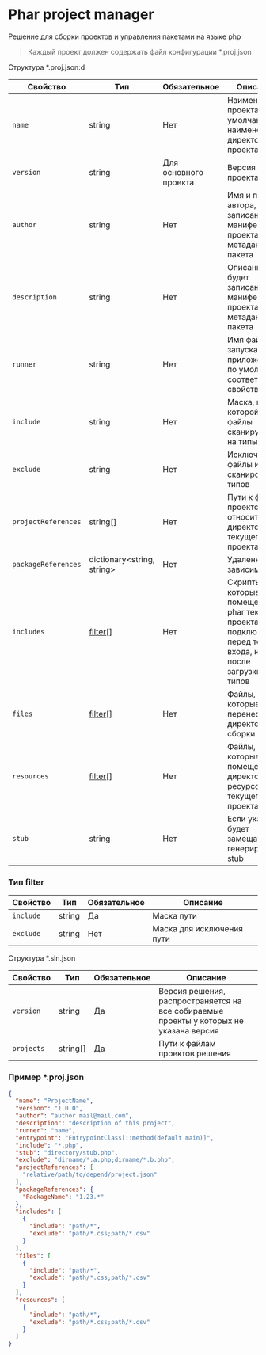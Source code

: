 # Phar project manager

Решение для сборки проектов и управления пакетами на языке php

> Каждый проект должен содержать файл конфигурации *.proj.json

Структура *.proj.json:d

| Свойство            | Тип                        | Обязательное          | Описание                                                                                                         |
|---------------------|----------------------------|-----------------------|------------------------------------------------------------------------------------------------------------------|
| `name`              | string                     | Нет                   | Наименование проекта, по умолчанию - наименование директории проекта                                             |
| `version`           | string                     | Для основного проекта | Версия проекта                                                                                                   |
| `author`            | string                     | Нет                   | Имя и почта автора, будут записаны в манифест проекта или в метаданные пакета                                    |
| `description`       | string                     | Нет                   | Описание, будет записано в манифест проекта или в метаданные пакета                                              |
| `runner`            | string                     | Нет                   | Имя файла запуска приложения, по умолчанию соответствует свойству `name`                                         |
| `include`           | string                     | Нет                   | Маска, по которой файлы сканируются на типы                                                                      |
| `exclude`           | string                     | Нет                   | Исключает файлы из сканирования типов                                                                            |
| `projectReferences` | string[]                   | Нет                   | Пути к файлам проектов относительно директории текущего проекта                                                  |
| `packageReferences` | dictionary<string, string> | Нет                   | Удаленные зависимости                                                                                            |
| `includes`          | [filter[]](#тип-filter)    | Нет                   | Скрипты, которые будут помещены в phar текущего проекта и подключены перед точкой входа, но после загрузки типов |
| `files`             | [filter[]](#тип-filter)    | Нет                   | Файлы, которые будут перенесены в директорию сборки                                                              |
| `resources`         | [filter[]](#тип-filter)    | Нет                   | Файлы, которые будут помещены в директорию ресурсов phar текущего проекта                                        |
| `stub`              | string                     | Нет                   | Если указан, будет замещать генерируемый stub                                                                    |

### Тип filter

| Свойство  | Тип    | Обязательное | Описание                  |
|-----------|--------|--------------|---------------------------|
| `include` | string | Да           | Маска пути                |
| `exclude` | string | Нет          | Маска для исключения пути |

Структура *.sln.json

| Свойство   | Тип      | Обязательное | Описание                                                                               | 
|------------|----------|--------------|----------------------------------------------------------------------------------------|
| `version`  | string   | Да           | Версия решения, распространяется на все собираемые проекты у которых не указана версия |
| `projects` | string[] | Да           | Пути к файлам проектов решения                                                         |

### Пример *.proj.json

```json
{
  "name": "ProjectName",
  "version": "1.0.0",
  "author": "author mail@mail.com",
  "description": "description of this project",
  "runner": "name",
  "entrypoint": "EntrypointClass[::method(default main)]",
  "include": "*.php",
  "stub": "directory/stub.php",
  "exclude": "dirname/*.a.php;dirname/*.b.php",
  "projectReferences": [
    "relative/path/to/depend/project.json"
  ],
  "packageReferences": {
    "PackageName": "1.23.*"
  },
  "includes": [
    {
      "include": "path/*",
      "exclude": "path/*.css;path/*.csv"
    }
  ],
  "files": [
    {
      "include": "path/*",
      "exclude": "path/*.css;path/*.csv"
    }
  ],
  "resources": [
    {
      "include": "path/*",
      "exclude": "path/*.css;path/*.csv"
    }
  ]
}
```